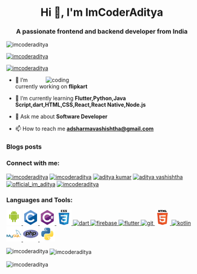 <h1 align="center">Hi 👋, I'm ImCoderAditya</h1>
<h3 align="center">A passionate frontend and backend developer from India</h3>
<p align="left"> <img src="https://komarev.com/ghpvc/?username=imcoderaditya&label=Profile%20views&color=0e75b6&style=flat" alt="imcoderaditya" /> </p>

<p align="left"> <a href="https://github.com/ryo-ma/github-profile-trophy"><img src="https://github-profile-trophy.vercel.app/?username=imcoderaditya" alt="imcoderaditya" /></a> </p>

<p align="left"> <a href="https://twitter.com/imcoderaditya" target="blank"><img src="https://img.shields.io/twitter/follow/imcoderaditya?logo=twitter&style=for-the-badge" alt="imcoderaditya" /></a> </p>
<img alt="coding" align = "right" width = 400 src = "https://img.freepik.com/free-vector/male-programmer-working-computer-office-wall-with-hanging-reminder-stickers-developer-creating-new-software-interface-coding-programming-system-administrator-designer-character_575670-1159.jpg?w=900&t=st=1675829614~exp=1675830214~hmac=cd88cddb90767060bef1e5de8c081d5a7e09d79fb480c3fe41459446d4fa87f4">

- 🔭 I’m currently working on **flipkart**

- 🌱 I’m currently learning **Flutter,Python,Java Script,dart,HTML,CSS,React,React Native,Node.js**

- 💬 Ask me about **Software Developer**

- 📫 How to reach me **adsharmavashishtha@gmail.com**

### Blogs posts
<!-- BLOG-POST-LIST:START -->
<!-- BLOG-POST-LIST:END -->

<h3 align="left">Connect with me:</h3>
<p align="left">
<a href="https://pub.dev/packages/firstsplashscreenview" target="blank"><img align="center" src="https://raw.githubusercontent.com/rahuldkjain/github-profile-readme-generator/master/src/images/icons/Social/devto.svg" alt="imcoderaditya" height="30" width="40" /></a>
<a href="https://twitter.com/imCoderAditya" target="blank"><img align="center" src="https://raw.githubusercontent.com/rahuldkjain/github-profile-readme-generator/master/src/images/icons/Social/twitter.svg" alt="imcoderaditya" height="30" width="40" /></a>
<a href="https://www.linkedin.com/in/aditya-kumar-914b23231" target="blank"><img align="center" src="https://raw.githubusercontent.com/rahuldkjain/github-profile-readme-generator/master/src/images/icons/Social/linked-in-alt.svg" alt="aditya kumar" height="30" width="40" /></a>
<a href="https://www.facebook.com/profile.php?id=100009142004617" target="blank"><img align="center" src="https://raw.githubusercontent.com/rahuldkjain/github-profile-readme-generator/master/src/images/icons/Social/facebook.svg" alt="aditya vashishtha" height="30" width="40" /></a>
<a href="https://instagram.com/official_im_aditya" target="blank"><img align="center" src="https://raw.githubusercontent.com/rahuldkjain/github-profile-readme-generator/master/src/images/icons/Social/instagram.svg" alt="official_im_aditya" height="30" width="40" /></a>
<a href="https://www.youtube.com/channel/UC08ooRenHPRatQBJspxl63Q" target="blank"><img align="center" src="https://raw.githubusercontent.com/rahuldkjain/github-profile-readme-generator/master/src/images/icons/Social/youtube.svg" alt="imcoderaditya" height="30" width="40" /></a>
</p>

<h3 align="left">Languages and Tools:</h3>
<p align="left"> <a href="https://developer.android.com" target="_blank" rel="noreferrer"> <img src="https://raw.githubusercontent.com/devicons/devicon/master/icons/android/android-original-wordmark.svg" alt="android" width="40" height="40"/> </a> <a href="https://www.cprogramming.com/" target="_blank" rel="noreferrer"> <img src="https://raw.githubusercontent.com/devicons/devicon/master/icons/c/c-original.svg" alt="c" width="40" height="40"/> </a> <a href="https://www.w3schools.com/cs/" target="_blank" rel="noreferrer"> <img src="https://raw.githubusercontent.com/devicons/devicon/master/icons/csharp/csharp-original.svg" alt="csharp" width="40" height="40"/> </a> <a href="https://www.w3schools.com/css/" target="_blank" rel="noreferrer"> <img src="https://raw.githubusercontent.com/devicons/devicon/master/icons/css3/css3-original-wordmark.svg" alt="css3" width="40" height="40"/> </a> <a href="https://dart.dev" target="_blank" rel="noreferrer"> <img src="https://www.vectorlogo.zone/logos/dartlang/dartlang-icon.svg" alt="dart" width="40" height="40"/> </a> <a href="https://firebase.google.com/" target="_blank" rel="noreferrer"> <img src="https://www.vectorlogo.zone/logos/firebase/firebase-icon.svg" alt="firebase" width="40" height="40"/> </a> <a href="https://flutter.dev" target="_blank" rel="noreferrer"> <img src="https://www.vectorlogo.zone/logos/flutterio/flutterio-icon.svg" alt="flutter" width="40" height="40"/> </a> <a href="https://git-scm.com/" target="_blank" rel="noreferrer"> <img src="https://www.vectorlogo.zone/logos/git-scm/git-scm-icon.svg" alt="git" width="40" height="40"/> </a> <a href="https://www.w3.org/html/" target="_blank" rel="noreferrer"> <img src="https://raw.githubusercontent.com/devicons/devicon/master/icons/html5/html5-original-wordmark.svg" alt="html5" width="40" height="40"/> </a> <a href="https://kotlinlang.org" target="_blank" rel="noreferrer"> <img src="https://www.vectorlogo.zone/logos/kotlinlang/kotlinlang-icon.svg" alt="kotlin" width="40" height="40"/> </a> <a href="https://www.mysql.com/" target="_blank" rel="noreferrer"> <img src="https://raw.githubusercontent.com/devicons/devicon/master/icons/mysql/mysql-original-wordmark.svg" alt="mysql" width="40" height="40"/> </a> <a href="https://www.php.net" target="_blank" rel="noreferrer"> <img src="https://raw.githubusercontent.com/devicons/devicon/master/icons/php/php-original.svg" alt="php" width="40" height="40"/> </a> <a href="https://www.python.org" target="_blank" rel="noreferrer"> <img src="https://raw.githubusercontent.com/devicons/devicon/master/icons/python/python-original.svg" alt="python" width="40" height="40"/> </a> </p>

<p><img align="left" src="https://github-readme-stats.vercel.app/api/top-langs?username=imcoderaditya&show_icons=true&locale=en&layout=compact" alt="imcoderaditya" /></p>

<p>&nbsp;<img align="center" src="https://github-readme-stats.vercel.app/api?username=imcoderaditya&show_icons=true&locale=en" alt="imcoderaditya" /></p>

<p><img align="center" src="https://github-readme-streak-stats.herokuapp.com/?user=imcoderaditya&" alt="imcoderaditya" /></p>
